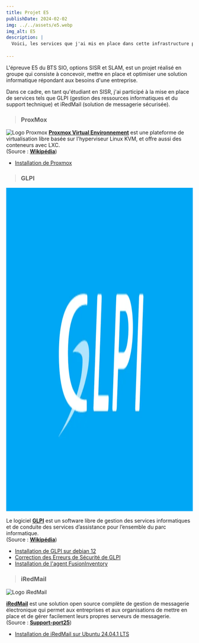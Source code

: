 ```yaml
---
title: Projet E5
publishDate: 2024-02-02
img: ../../assets/e5.webp
img_alt: E5
description: |
  Voici, les services que j'ai mis en place dans cette infrastructure pour l'épreuvre E5.
  
---
```

L'épreuve E5 du BTS SIO, options SISR et SLAM, est un projet réalisé en groupe qui consiste à concevoir, mettre en place et optimiser une solution informatique répondant aux besoins d'une entreprise.

Dans ce cadre, en tant qu'étudiant en SISR, j'ai participé à la mise en place de services tels que GLPI (gestion des ressources informatiques et du support technique) et iRedMail (solution de messagerie sécurisée).

<!--
> ### Schéma Réseaux
<img
					width="1553"
					height="873"
					src="../../../assets/Services-réseaux.png"
					alt="Logo Windows Server AD"
				/>
<br>
-->

> ### ProxMox
<img
					width="1553"
					height="873"
					src="../../../assets/Proxmox-logo.png"
					alt="Logo Proxmox"
				/>
<b><a href="https://www.proxmox.com/en/"
target="_blank">Proxmox Virtual Environnement</a></b> est une plateforme de virtualisation libre basée sur l'hyperviseur Linux KVM, et offre aussi des conteneurs avec LXC.
<br>
(Source : <b><a href="https://fr.wikipedia.org/wiki/Proxmox_Virtual_Environnement"
target="_blank">Wikipédia</a></b>)

- <a href="../../../assets/documentation/[PROXMOX] - Installation.pdf"
target="_blank">Installation de Proxmox</a>

<!--
> ### Windows Serveur
<img
					width="1553"
					height="873"
					src="../../../assets/Windows-server.jpg"
					alt="Logo Windows Server AD"
				/>
Active Directory est la mise en œuvre par Microsoft des services d'annuaire LDAP pour les systèmes d'exploitation Windows.
<br>
(Source : <b><a href="https://fr.wikipedia.org/wiki/Active_Directory"
target="_blank">Wikipédia</a></b>)

- <a href="../../../assets/documentation/[WS] - Installation.pdf"
target="_blank">Installation de Windows Server 2022</a> 
-->


<!--
> ### Pfsense
<img
					width="1553"
					height="873"
					src="../../../assets/pfsense-logo.jpg"
					alt="Logo Pfsense"
				/>
> 

PfSense est un système d'exploitation open source ayant pour but la mise en place de routeur/pare-feu basé sur le système d'exploitation FreeBSD.
<br>
(Source : <b><a href="https://fr.wikipedia.org/wiki/PfSense"
target="_blank">Wikipédia</a></b>)


- <a href="../../../assets/documentation/[Pfsense] - Installation.pdf"
target="_blank">Installation de Pfsense</a>
-->

> ### GLPI
<img
					width="1553"
					height="873"
					src="../../../assets/GLPI.jpeg"
					alt="Logo GLPI"
				/>
> 

Le logiciel <b><a href="https://glpi-project.org"
target="_blank">GLPI</a></b> est un software libre de gestion des services informatiques et de conduite des services d’assistance pour l’ensemble du parc informatique.
<br>
(Source : <b><a href="https://fr.wikipedia.org/wiki/Gestionnaire_Libre_de_Parc_Informatique"
target="_blank">Wikipédia</a></b>)


- <a href="../../../assets/documentation/[GLPI] - Installation_GLPI.pdf"
target="_blank">Installation de GLPI sur debian 12</a>
- <a href="../../../assets/documentation/[GLPI] - Erreurs_Sécurité.pdf"
target="_blank">Correction des Erreurs de Sécurité de GLPI</a>
- <a href="../../../assets/documentation/[GLPI] - Installation_FusionInventory.pdf"
target="_blank">Installation de l'agent FusionInventory</a>

> ### iRedMail
<img
					width="1553"
					height="873"
					src="../../../assets/iRedMail.jpg"
					alt="Logo iRedMail"
				/>
> 

<b><a href="https://www.iredmail.org/"
target="_blank">iRedMail</a></b> est une solution open source complète de gestion de messagerie électronique qui permet aux entreprises et aux organisations de mettre en place et de gérer facilement leurs propres serveurs de messagerie.
<br>
(Source : <b><a href="https://support-port25.com/webmail/iredmail.php#:~:text=iRedMail%20est%20une%20solution%20open,leurs%20propres%20serveurs%20de%20messagerie."
target="_blank">Support-port25</a></b>)


- <a href="../../../assets/documentation/[iRedMail] - Installation_iRedMail.pdf"
target="_blank">Installation de iRedMail sur Ubuntu 24.04.1 LTS</a>


